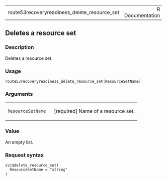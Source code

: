 <table style="width: 100%;">
<tbody>
<tr class="odd">
<td>route53recoveryreadiness_delete_resource_set</td>
<td style="text-align: right;">R Documentation</td>
</tr>
</tbody>
</table>

## Deletes a resource set

### Description

Deletes a resource set.

### Usage

    route53recoveryreadiness_delete_resource_set(ResourceSetName)

### Arguments

<table>
<colgroup>
<col style="width: 35%" />
<col style="width: 65%" />
</colgroup>
<tbody>
<tr class="odd">
<td><code
id="route53recoveryreadiness_delete_resource_set_:_ResourceSetName">ResourceSetName</code></td>
<td><p>[required] Name of a resource set.</p></td>
</tr>
</tbody>
</table>

### Value

An empty list.

### Request syntax

    svc$delete_resource_set(
      ResourceSetName = "string"
    )
